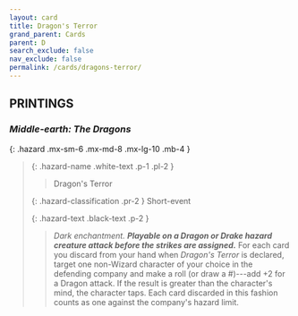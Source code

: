 ```yaml
---
layout: card
title: Dragon's Terror
grand_parent: Cards
parent: D
search_exclude: false
nav_exclude: false
permalink: /cards/dragons-terror/
---
```


## PRINTINGS


### _Middle-earth: The Dragons_

{: .hazard .mx-sm-6 .mx-md-8 .mx-lg-10 .mb-4 }
> {: .hazard-name .white-text .p-1 .pl-2 }
> > <div class="hazard-mp"></div>
> > <div class="card-name">Dragon's Terror</div>
>
> {: .hazard-classification .pr-2 }
> Short-event
>
> {: .hazard-text .black-text .p-2 }
> > _Dark enchantment._ ***Playable on a Dragon or Drake hazard creature attack before the strikes are assigned.*** For each card you discard from your hand when _Dragon's Terror_ is declared, target one non-Wizard character of your choice in the defending company and make a roll (or draw a #)---add +2 for a Dragon attack. If the result is greater than the character's mind, the character taps. Each card discarded in this fashion counts as one against the company's hazard limit. 
>
